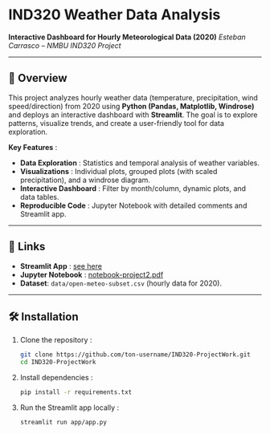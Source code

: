 # IND320 Weather Data Analysis
**Interactive Dashboard for Hourly Meteorological Data (2020)**
*Esteban Carrasco – NMBU IND320 Project*

---

## 📌 Overview
This project analyzes hourly weather data (temperature, precipitation, wind speed/direction) from 2020 using **Python (Pandas, Matplotlib, Windrose)** and deploys an interactive dashboard with **Streamlit**. The goal is to explore patterns, visualize trends, and create a user-friendly tool for data exploration.

**Key Features** :
- **Data Exploration** : Statistics and temporal analysis of weather variables.
- **Visualizations** : Individual plots, grouped plots (with scaled precipitation), and a windrose diagram.
- **Interactive Dashboard** : Filter by month/column, dynamic plots, and data tables.
- **Reproducible Code** : Jupyter Notebook with detailed comments and Streamlit app.

---
## 🔗 Links
- **Streamlit App** : [see here](https://ind320-projectwork-esteban-carrasco.streamlit.app)
- **Jupyter Notebook** : [notebook-project2.pdf](notebook-project2.pdf)
- **Dataset**: `data/open-meteo-subset.csv` (hourly data for 2020).

---

## 🛠 Installation
1. Clone the repository :
   ```bash
   git clone https://github.com/ton-username/IND320-ProjectWork.git
   cd IND320-ProjectWork
   ```

2. Install dependencies :
   ```bash
   pip install -r requirements.txt
   ```
   
3. Run the Streamlit app locally :
   ```bash
   streamlit run app/app.py
   ```
